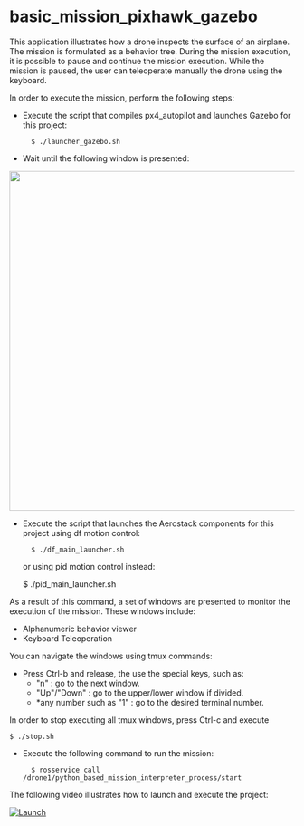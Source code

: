# basic_mission_pixhawk_gazebo

This application illustrates how a drone inspects the surface of an airplane. The mission is formulated as a behavior tree. During the mission execution, it is possible to pause and continue the mission execution. While the mission is paused, the user can teleoperate manually the drone using the keyboard.

In order to execute the mission, perform the following steps:

- Execute the script that compiles px4_autopilot and launches Gazebo for this project:

        $ ./launcher_gazebo.sh

- Wait until the following window is presented:

<img src="https://img.youtube.com/vi/K_o4Vcv4A9I/0.jpg" width=600>

- Execute the script that launches the Aerostack components for this project using df motion control:

        $ ./df_main_launcher.sh

	or using pid motion control instead:

	$ ./pid_main_launcher.sh

As a result of this command, a set of windows are presented to monitor the execution of the mission. These windows include:
- Alphanumeric behavior viewer
- Keyboard Teleoperation

You can navigate the windows using tmux commands:
- Press Ctrl-b and release, the use the special keys, such as:
	- "n" : go to the next window.
	- "Up"/"Down" : go to the upper/lower window if divided.
	- *any number such as "1" : go to the desired terminal number.

In order to stop executing all tmux windows, press Ctrl-c and execute

	$ ./stop.sh

- Execute the following command to run the mission:

        $ rosservice call /drone1/python_based_mission_interpreter_process/start

The following video illustrates how to launch and execute the project:

[ ![Launch](https://img.youtube.com/vi/K_o4Vcv4A9I/0.jpg)](https://www.youtube.com/watch?v=K_o4Vcv4A9I)

